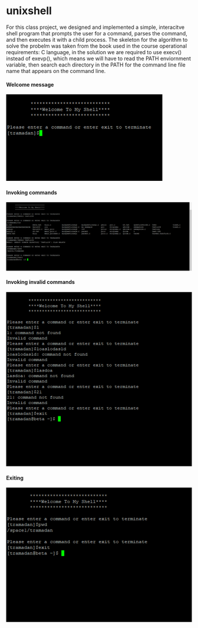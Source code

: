 # unixshell
For this class project, we designed and implemented a simple, interacitve shell program that prompts the user for a command, parses the command, and then executes it with a
child process. The skeleton for the algorithm to solve the probelm was taken from the book used in the course operational requirements: C language, in the solution
we are required to use execv() instead of exevp(), which means we will have to read the PATH enviornment variable, then search each directory in the PATH for the command line
file name that appears on the command line.

#### Welcome message
![](welcome.png)

#### Invoking commands
![](commands.png)

#### Invoking invalid commands
![](invalid.png)

#### Exiting
![](exit.png)


